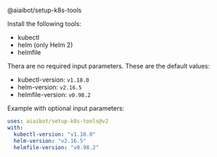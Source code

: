 @aiaibot/setup-k8s-tools

Install the following tools:
* kubectl
* helm (only Helm 2)
* helmfile


Thera are no required input parameters. These are the default values:
- kubectl-version: `v1.18.0`
- helm-version: `v2.16.5`
- helmfile-version: `v0.98.2`

Example with optional input parameters:

```yaml
uses: aiaibot/setup-k8s-tools@v2
with:
  kubectl-version: "v1.18.0"
  helm-version: "v2.16.5"
  helmfile-version: "v0.98.2"
```
